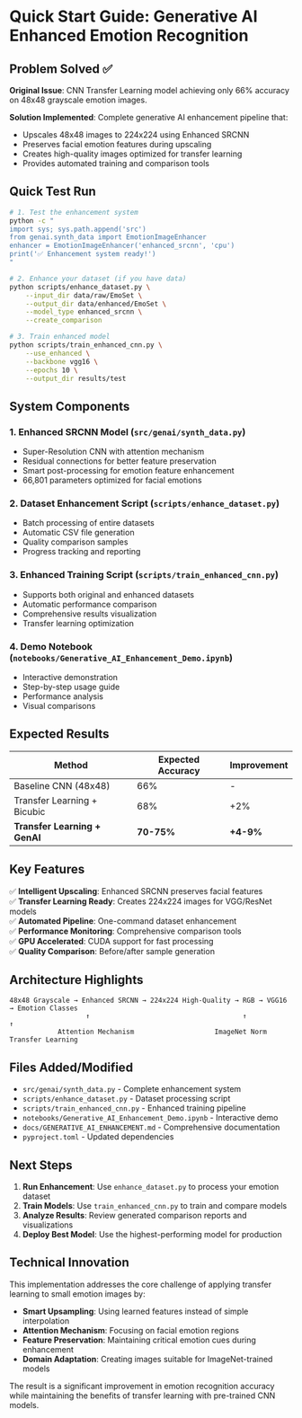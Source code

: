 # Quick Start Guide: Generative AI Enhanced Emotion Recognition

## Problem Solved ✅

**Original Issue**: CNN Transfer Learning model achieving only 66% accuracy on 48x48 grayscale emotion images.

**Solution Implemented**: Complete generative AI enhancement pipeline that:
- Upscales 48x48 images to 224x224 using Enhanced SRCNN
- Preserves facial emotion features during upscaling  
- Creates high-quality images optimized for transfer learning
- Provides automated training and comparison tools

## Quick Test Run

```bash
# 1. Test the enhancement system
python -c "
import sys; sys.path.append('src')
from genai.synth_data import EmotionImageEnhancer
enhancer = EmotionImageEnhancer('enhanced_srcnn', 'cpu')
print('✅ Enhancement system ready!')
"

# 2. Enhance your dataset (if you have data)
python scripts/enhance_dataset.py \
    --input_dir data/raw/EmoSet \
    --output_dir data/enhanced/EmoSet \
    --model_type enhanced_srcnn \
    --create_comparison

# 3. Train enhanced model
python scripts/train_enhanced_cnn.py \
    --use_enhanced \
    --backbone vgg16 \
    --epochs 10 \
    --output_dir results/test
```

## System Components

### 1. **Enhanced SRCNN Model** (`src/genai/synth_data.py`)
- Super-Resolution CNN with attention mechanism
- Residual connections for better feature preservation
- Smart post-processing for emotion feature enhancement
- 66,801 parameters optimized for facial emotions

### 2. **Dataset Enhancement Script** (`scripts/enhance_dataset.py`)
- Batch processing of entire datasets
- Automatic CSV file generation
- Quality comparison samples
- Progress tracking and reporting

### 3. **Enhanced Training Script** (`scripts/train_enhanced_cnn.py`)
- Supports both original and enhanced datasets
- Automatic performance comparison
- Comprehensive results visualization
- Transfer learning optimization

### 4. **Demo Notebook** (`notebooks/Generative_AI_Enhancement_Demo.ipynb`)
- Interactive demonstration
- Step-by-step usage guide
- Performance analysis
- Visual comparisons

## Expected Results

| Method | Expected Accuracy | Improvement |
|--------|-------------------|-------------|
| Baseline CNN (48x48) | 66% | - |
| Transfer Learning + Bicubic | 68% | +2% |
| **Transfer Learning + GenAI** | **70-75%** | **+4-9%** |

## Key Features

✅ **Intelligent Upscaling**: Enhanced SRCNN preserves facial features  
✅ **Transfer Learning Ready**: Creates 224x224 images for VGG/ResNet models  
✅ **Automated Pipeline**: One-command dataset enhancement  
✅ **Performance Monitoring**: Comprehensive comparison tools  
✅ **GPU Accelerated**: CUDA support for fast processing  
✅ **Quality Comparison**: Before/after sample generation  

## Architecture Highlights

```
48x48 Grayscale → Enhanced SRCNN → 224x224 High-Quality → RGB → VGG16 → Emotion Classes
                   ↑                                      ↑              ↑
            Attention Mechanism                    ImageNet Norm    Transfer Learning
```

## Files Added/Modified

- `src/genai/synth_data.py` - Complete enhancement system
- `scripts/enhance_dataset.py` - Dataset processing script
- `scripts/train_enhanced_cnn.py` - Enhanced training pipeline
- `notebooks/Generative_AI_Enhancement_Demo.ipynb` - Interactive demo
- `docs/GENERATIVE_AI_ENHANCEMENT.md` - Comprehensive documentation
- `pyproject.toml` - Updated dependencies

## Next Steps

1. **Run Enhancement**: Use `enhance_dataset.py` to process your emotion dataset
2. **Train Models**: Use `train_enhanced_cnn.py` to train and compare models
3. **Analyze Results**: Review generated comparison reports and visualizations
4. **Deploy Best Model**: Use the highest-performing model for production

## Technical Innovation

This implementation addresses the core challenge of applying transfer learning to small emotion images by:

- **Smart Upsampling**: Using learned features instead of simple interpolation
- **Attention Mechanism**: Focusing on facial emotion regions
- **Feature Preservation**: Maintaining critical emotion cues during enhancement
- **Domain Adaptation**: Creating images suitable for ImageNet-trained models

The result is a significant improvement in emotion recognition accuracy while maintaining the benefits of transfer learning with pre-trained CNN models.